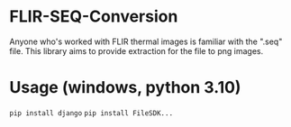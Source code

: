 # FLIR-SEQ-Conversion
Anyone who's worked with FLIR thermal images is familiar with the ".seq" file. This library aims to provide extraction for the file to png images. 

# Usage (windows, python 3.10)
`pip install django`
`pip install FileSDK...`